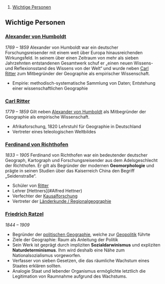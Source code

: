 1. [Wichtige Personen](#wichtige-personen)

## Wichtige Personen
### [Alexander von Humboldt](https://cdn.knightlab.com/libs/timeline3/latest/embed/index.html?source=1ff0Rf1iWkiMOPr0-HhFfDhnTrWmRKe93FlHzkU5OTPQ&font=Default&lang=de&hash_bookmark=true&initial_zoom=2&height=1000#event-alexander-von-humboldt)
*1769 – 1859*
Alexander von Humboldt war ein deutscher Forschungsreisender mit einem weit über Europa hinausreichenden Wirkungsfeld. In seinem über einen Zeitraum von mehr als sieben Jahrzehnten entstandenen Gesamtwerk schuf er „einen neuen Wissens- und Reflexionsstand des Wissens von der Welt“ und wurde neben [Carl Ritter](#carl-ritter) zum Mitbegründer der Geographie als empirischer Wissenschaft.
- Empirie: methodisch-systematische Sammlung von Daten; Entstehung einer wissenschaftlichen Geographie
### [Carl Ritter](https://cdn.knightlab.com/libs/timeline3/latest/embed/index.html?source=1ff0Rf1iWkiMOPr0-HhFfDhnTrWmRKe93FlHzkU5OTPQ&font=Default&lang=de&hash_bookmark=true&initial_zoom=2&height=1000#event-carl-ritter)
*1779 – 1859*
Gilt neben [Alexander von Humboldt](#alexander-von-humboldt) als Mitbegründer der Geographie als empirische Wissenschaft.
- Afrikaforschung, 1820 Lehrstuhl für Geographie in Deutschland
- Vertreter eines teleologischen Weltbildes
### [Ferdinand von Richthofen](https://cdn.knightlab.com/libs/timeline3/latest/embed/index.html?source=1ff0Rf1iWkiMOPr0-HhFfDhnTrWmRKe93FlHzkU5OTPQ&font=Default&lang=de&hash_bookmark=true&initial_zoom=2&height=1000#event-ferdinand-von-richthofen)
*1833 – 1905*
Ferdinand von Richthofen war ein bedeutender deutscher Geograph, Kartograph und Forschungsreisender aus dem Adelsgeschlecht der Richthofen. Er gilt als Begründer der modernen **Geomorphologie** und prägte in seinen Studien über das Kaiserreich China den Begriff „Seidenstraße“.
- Schüler von [Ritter](#Carl-Ritter)
- Lehrer [Hettners](#Alfred Hettner)
- Verfechter der [Kausalforschung](https://cdn.knightlab.com/libs/timeline3/latest/embed/index.html?source=1ff0Rf1iWkiMOPr0-HhFfDhnTrWmRKe93FlHzkU5OTPQ&font=Default&lang=de&hash_bookmark=true&initial_zoom=2&height=1000#event-kausalforschung)
- Vertreter der [Länderkunde / Regionalgeographie](https://cdn.knightlab.com/libs/timeline3/latest/embed/index.html?source=1ff0Rf1iWkiMOPr0-HhFfDhnTrWmRKe93FlHzkU5OTPQ&font=Default&lang=de&hash_bookmark=true&initial_zoom=2&height=1000#event-landerkunde-regionalgeographie)
### [Friedrich Ratzel](https://cdn.knightlab.com/libs/timeline3/latest/embed/index.html?source=1ff0Rf1iWkiMOPr0-HhFfDhnTrWmRKe93FlHzkU5OTPQ&font=Default&lang=de&hash_bookmark=true&initial_zoom=2&height=1000#event-friedrich-ratzel)
*1844 – 1909*
- Begründer der [politischen Geographie](https://cdn.knightlab.com/libs/timeline3/latest/embed/index.html?source=1ff0Rf1iWkiMOPr0-HhFfDhnTrWmRKe93FlHzkU5OTPQ&font=Default&lang=de&hash_bookmark=true&initial_zoom=2&height=1000#event-politische-geographie-erste-phase-vor-dem-1-weltkrieg), welche zur [Geopolitik](https://cdn.knightlab.com/libs/timeline3/latest/embed/index.html?source=1ff0Rf1iWkiMOPr0-HhFfDhnTrWmRKe93FlHzkU5OTPQ&font=Default&lang=de&hash_bookmark=true&initial_zoom=2&height=1000#event-geopolitik) führte
- Ziele der Geographie: Raum als Anleitung der Politik
- Sein Werk ist geprägt durch impliziten **Sozialdarwinismus** und expliziten **Naturdeterminismus**. Ihm wird deshalb eine Nähe zum Nationalsozialismus vorgeworfen.
- Verfasser von sieben Gesetzen, die das räumliche Wachstum eines Staates erklären sollten.
- Analogie Staat und lebender Organismus ermöglichte letztlich die Legitimation von Raumnahme aufgrund des Wachstums.